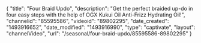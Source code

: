 {
    "title": "Four Braid Updo",
    "description": "Get the perfect braided up-do in four easy steps with the help of OGX Kukui Oil Anti-Frizz Hydrating Oil!",
    "channelid": "85595586",
    "videoid": "89802295",
    "date_created": "1493916652",
    "date_modified": "1493916990",
    "type": "captivate",
    "layout": "channelVideo",
    "url": "\/seasonal\/four-braid-updo\/85595586-89802295"
}